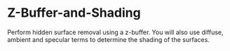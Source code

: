 # Z-Buffer-and-Shading
Perform hidden surface removal using a z-buffer.  You will also use diffuse, ambient and specular terms to determine the shading of the surfaces.  
